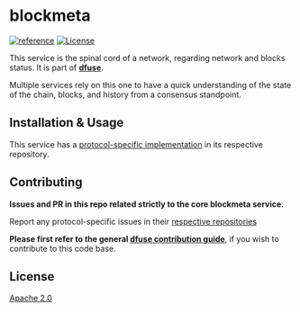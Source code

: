 # blockmeta
[![reference](https://img.shields.io/badge/godoc-reference-5272B4.svg?style=flat-square)](https://pkg.go.dev/github.com/dfuse-io/blockmeta)
[![License](https://img.shields.io/badge/License-Apache%202.0-blue.svg)](https://opensource.org/licenses/Apache-2.0)

This service is the spinal cord of a network, regarding network and blocks status.
It is part of **[dfuse](https://github.com/dfuse-io/dfuse)**.

Multiple services rely on this one to have a quick understanding of
the state of the chain, blocks, and history from a consensus
standpoint.


## Installation & Usage

This service has a [protocol-specific implementation](https://github.com/dfuse-io/dfuse#protocols) in its respective repository.


## Contributing

**Issues and PR in this repo related strictly to the core blockmeta service.**

Report any protocol-specific issues in their
[respective repositories](https://github.com/dfuse-io/dfuse#protocols)

**Please first refer to the general
[dfuse contribution guide](https://github.com/dfuse-io/dfuse#contributing)**,
if you wish to contribute to this code base.


## License

[Apache 2.0](LICENSE)
